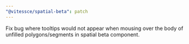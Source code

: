 ```yaml
---
"@vitessce/spatial-beta": patch
---
```


Fix bug where tooltips would not appear when mousing over the body of unfilled polygons/segments in spatial beta component.
